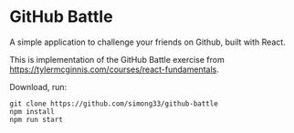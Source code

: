 # GitHub Battle

A simple application to challenge your friends on Github, built with React.

This is implementation of the GitHub Battle exercise from https://tylermcginnis.com/courses/react-fundamentals.

Download, run:

```
git clone https://github.com/simong33/github-battle
npm install
npm run start
```
